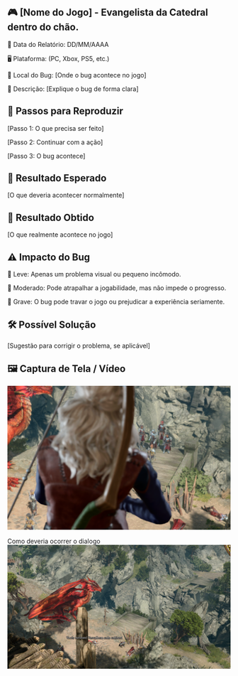 ## 🎮 [Nome do Jogo] - Evangelista da Catedral dentro do chão.

📅 Data do Relatório: DD/MM/AAAA  

🖥️ Plataforma: (PC, Xbox, PS5, etc.)  

📍 Local do Bug: [Onde o bug acontece no jogo]  

📝 Descrição: [Explique o bug de forma clara] 

## 🔄 Passos para Reproduzir 

[Passo 1: O que precisa ser feito]  

[Passo 2: Continuar com a ação]  

[Passo 3: O bug acontece] 

## 🎯 Resultado Esperado 

[O que deveria acontecer normalmente]  

## 🚨 Resultado Obtido 

[O que realmente acontece no jogo]  

## ⚠ Impacto do Bug 

🔹 Leve: Apenas um problema visual ou pequeno incômodo. 

🔸 Moderado: Pode atrapalhar a jogabilidade, mas não impede o progresso. 

🔴 Grave: O bug pode travar o jogo ou prejudicar a experiência seriamente.  

## 🛠 Possível Solução 

[Sugestão para corrigir o problema, se aplicável]  

## 🖼️ Captura de Tela / Vídeo 

![Bug do Baldur´s Gate 3](https://github.com/Pedr0-Raposo/Portfolio_Beta_Tester/blob/main/Bugs%20Relatados/imagens/%5BBG3%5D-dialogo.png)

Como deveria ocorrer o dialogo
![Bug do Baldur´s Gate 3](https://github.com/Pedr0-Raposo/Portfolio_Beta_Tester/blob/main/Bugs%20Relatados/imagens/%5BBG3%5D-dialogo_correto.png)

